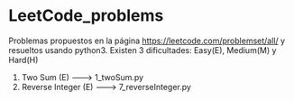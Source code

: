 # LeetCode_problems
Problemas propuestos en la página https://leetcode.com/problemset/all/ y resueltos usando python3.
Existen 3 dificultades: Easy(E), Medium(M) y Hard(H)

1. Two Sum (E) ---> 1_twoSum.py
7. Reverse Integer (E) ---> 7_reverseInteger.py